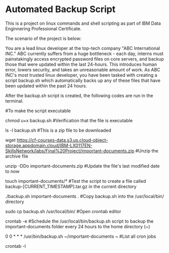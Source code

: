 # Automated Backup Script
This is a project on linux commands and shell scripting as part of IBM Data Enginnering Professional Certificate.

The scenario of the project is below:

You are a lead linux developer at the top-tech company "ABC International INC." ABC currently suffers from a huge bottleneck - each day, interns must painstakingly access encrypted password files on core servers, and backup those that were updated within the last 24-hours. This introduces human error, lowers security, and takes an unreasonable amount of work. As ABC INC's most trusted linux developer, you have been tasked with creating a script backup.sh which automatically backs up any of these files that have been updated within the past 24 hours.

After the backup.sh script is created, the following codes are run in the terminal.

#To make the script executable

chmod u+x backup.sh
#Verification that the file is executable

ls -l backup.sh
#This is a zip file to be downloaded

wget https://cf-courses-data.s3.us.cloud-object-storage.appdomain.cloud/IBM-LX0117EN-SkillsNetwork/labs/Final%20Project/important-documents.zip
#Unzip the archive file

unzip -DDo important-documents.zip
#Update the file's last modified date to now

touch important-documents/*
#Test the script to create a file called backup-[CURRENT_TIMESTAMP].tar.gz in the current directory

./backup.sh important-documents .
#Copy backup.sh into the /usr/local/bin/ directory

sudo cp backup.sh /usr/local/bin/
#Open crontab editor

crontab -e
#Schedule the /usr/local/bin/backup.sh script to backup the important-documents folder every 24 hours to the home directory (~)

0 0 * * * /usr/bin/backup.sh ~/important-documents ~
#List all cron jobs

crontab -l
